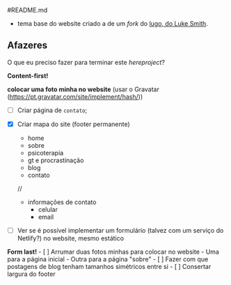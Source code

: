 #README.md

- tema base do website criado a de um _fork_ do [lugo, do Luke Smith](https://github.com/paulorssalves/lugo).

## Afazeres

O que eu preciso fazer para terminar este _hereproject_?

**Content-first!**

**colocar uma foto minha no website** (usar o Gravatar (https://pt.gravatar.com/site/implement/hash/))

- [ ] Criar página de `contato`;
- [X] Criar mapa do site (footer permanente)
	- home
	- sobre
	- psicoterapia
	- gt e procrastinação
	- blog
	- contato

	//

	- informações de contato
		- celular
		- email

- [ ] Ver se é possível implementar um formulário (talvez com um serviço do Netlify?) no website, mesmo estático

**Form last!**
	- [ ] Arrumar duas fotos minhas para colocar no website
		- Uma para a página inicial
		- Outra para a página "sobre"
	- [ ] Fazer com que postagens de blog tenham tamanhos simétricos entre si 
	- [ ] Consertar largura do footer

